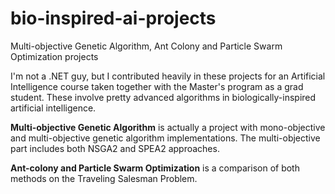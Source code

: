 # bio-inspired-ai-projects
Multi-objective Genetic Algorithm, Ant Colony and Particle Swarm Optimization projects

I'm not a .NET guy, but I contributed heavily in these projects for an Artificial Intelligence course taken together with the Master's program as a grad student. These involve pretty advanced algorithms in biologically-inspired artificial intelligence.

**Multi-objective Genetic Algorithm** is actually a project with mono-objective and multi-objective genetic algorithm implementations. The multi-objective part includes both NSGA2 and SPEA2 approaches.

**Ant-colony and Particle Swarm Optimization** is a comparison of both methods on the Traveling Salesman Problem.
